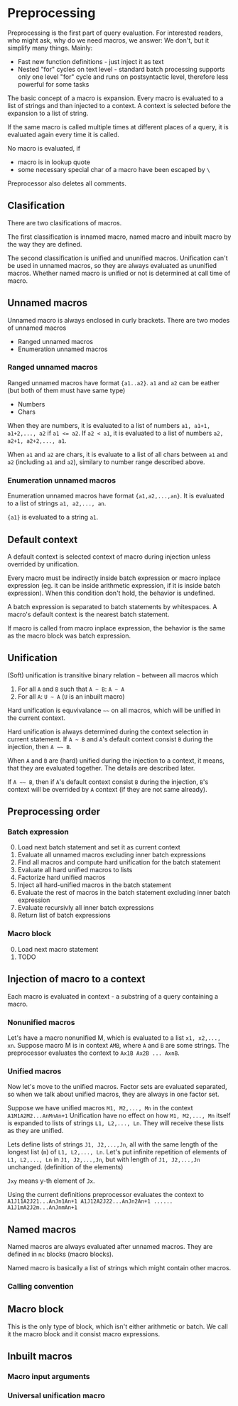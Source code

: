 # Preprocessing
Preprocessing is the first part of query evaluation. For interested readers, who might ask, why do we need macros, we answer: We don't, but it simplify many things. Mainly:

* Fast new function definitions - just inject it as text
* Nested "for" cycles on text level - standard batch processing supports only one level "for" cycle and runs on postsyntactic level, therefore less powerful for some tasks

The basic concept of a macro is expansion. Every macro is evaluated to a list of strings and than injected to a context. 
A context is selected before the expansion to a list of string.

If the same macro is called multiple times at different places of a query, it is evaluated again every time it is called.

No macro is evaluated, if

* macro is in lookup quote
* some necessary special char of a macro have been escaped by `\`

Preprocessor also deletes all comments.


## Clasification
There are two clasifications of macros. 

The first classification is innamed macro, named macro and inbuilt macro by the way they are defined.

The second classification is unified and ununified macros. Unification can't be used in unnamed macros, so they are always evaluated as ununified macros.
Whether named macro is unified or not is determined at call time of macro.

## Unnamed macros
Unnamed macro is always enclosed in curly brackets. There are two modes of unnamed macros

* Ranged unnamed macros
* Enumeration unnamed macros

### Ranged unnamed macros 
Ranged unnamed macros have format `{a1..a2}`. `a1` and `a2` can be eather (but both of them must have same type)

* Numbers
* Chars

When they are numbers, it is evaluated to a list of numbers `a1, a1+1, a1+2,..., a2` if `a1 <= a2`.
If `a2 < a1`, it is evaluated to a list of numbers `a2, a2+1, a2+2,..., a1`.

When `a1` and `a2` are chars, it is evaluate to a list of all chars between `a1` and `a2` (including `a1` and `a2`), similary to number range described above.

### Enumeration unnamed macros
Enumeration unnamed macros have format `{a1,a2,...,an}`. It is evaluated to a list of strings `a1, a2,..., an`.

`{a1}` is evaluated to a string `a1`.

## Default context
A default context is selected context of macro during injection unless overrided by unification.

Every macro must be indirectly inside batch expression or macro inplace expression (eg. it can be inside arithmetic expression, if it is inside batch expression). When this condition don't hold, the behavior is undefined.

A batch expression is separated to batch statements by whitespaces. A macro's default context is the nearest batch statement.

If macro is called from macro inplace expression, the behavior is the same as the macro block was batch expression.

## Unification
(Soft) unification is transitive binary relation `~` between all macros which

1) For all `A` and `B` such that `A ~ B`: `A ~ A`
2) For all `A`: `U ~ A` (`U` is an inbuilt macro)

Hard unification is equvivalance `~~` on all macros, which will be unified in the current context.

Hard unification is always determined during the context selection in current statement.
If `A ~ B` and `A`'s default context consist `B` during the injection, then `A ~~ B`.

When `A` and `B` are (hard) unified during the injection to a context, it means, that they are evaluated together. The details are described later.

If `A ~~ B`, then if `A`'s default context consist `B` during the injection, `B`'s context will be overrided by `A` context (if they are not same already). 


## Preprocessing order
### Batch expression

0) Load next batch statement and set it as current context
1) Evaluate all unnamed macros excluding inner batch expressions
2) Find all macros and compute hard unification for the batch statement
3) Evaluate all hard unified macros to lists
4) Factorize hard unified macros
5) Inject all hard-unified macros in the batch statement
6) Evaluate the rest of macros in the batch statement excluding inner batch expression
7) Evaluate recursivly all inner batch expressions
8) Return list of batch expressions

### Macro block

0) Load next macro statement
1) TODO

## Injection of macro to a context
Each macro is evaluated in context - a substring of a query containing a macro.

### Nonunified macros
Let's have a macro nonunified M, which is evaluated to a list `x1, x2,..., xn`. Suppose macro M is in context `AMB`, where `A` and `B` are some strings.
The preprocessor evaluates the context to `Ax1B Ax2B ... AxnB`.

### Unified macros
Now let's move to the unified macros. Factor sets are evaluated separated, so when we talk about unified macros, they are always in one factor set.

Suppose we have unified macros `M1, M2,..., Mn` in the context `A1M1A2M2...AnMnAn+1`
Unification have no effect on how `M1, M2,..., Mn` itself is expanded to lists of strings `L1, L2,..., Ln`. They will receive these lists as they are unified.

Lets define lists of strings `J1, J2,...,Jn`, all with the same length of the longest list (`m`) of `L1, L2,..., Ln`. 
Let's put infinite repetition of elements of `L1, L2,..., Ln` in `J1, J2,...,Jn`, but with length of `J1, J2,...,Jn` unchanged. (definition of the elements)

`Jxy` means y-th element of `Jx`.

Using the current definitions preprocessor evaluates the context to `A1J11A2J21...AnJn1An+1 A1J12A2J22...AnJn2An+1 ...... A1J1mA2J2m...AnJnmAn+1`

## Named macros
Named macros are always evaluated after unnamed macros. They are defined in `mc` blocks (macro blocks). 

Named macro is basically a list of strings which might contain other macros. 

### Calling convention

## Macro block
This is the only type of block, which isn't either arithmetic or batch. We call it the macro block and it consist macro expressions.

## Inbuilt macros

### Macro input arguments

### Universal unification macro

